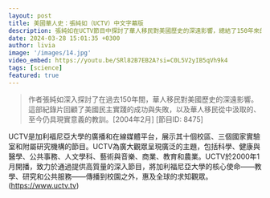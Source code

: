 ```yaml
---
layout: post
title: 美國華人史：張純如（UCTV）中文字幕版
description: 張純如在UCTV節目中探討了華人移民對美國歷史的深遠影響，總結了150年來的成功與教訓，對現今仍具深刻意義。
date: 2024-03-28 15:01:35 +0300
author: livia
image: '/images/14.jpg'
video_embed: https://youtu.be/SRl82B7EB2A?si=C0L5V2yIB5qVh9k4
tags: [science]
featured: true
---
```


> 作者張純如深入探討了在過去150年間，華人移民對美國歷史的深遠影響。這部紀錄片回顧了美國民主實踐的成功與失敗，以及華人移民從中汲取的、至今仍具現實意義的教訓。[2004年2月] [節目ID: 8475]

UCTV是加利福尼亞大學的廣播和在線媒體平台，展示其十個校區、三個國家實驗室和附屬研究機構的節目。UCTV為廣大觀眾呈現廣泛的主題，包括科學、健康與醫學、公共事務、人文學科、藝術與音樂、商業、教育和農業。UCTV於2000年1月開播，致力於通過提供高質量的深入節目，將加利福尼亞大學的核心使命——教學、研究和公共服務——傳播到校園之外，惠及全球的求知觀眾。
(https://www.uctv.tv)
